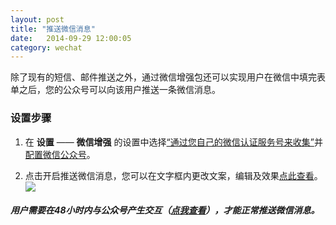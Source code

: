 ```yaml
---
layout: post
title: "推送微信消息"
date:   2014-09-29 12:00:05
category: wechat
---
```


除了现有的短信、邮件推送之外，通过微信增强包还可以实现用户在微信中填完表单之后，您的公众号可以向该用户推送一条微信消息。

### 设置步骤

1. 在 **设置** —— **微信增强** 的设置中选择[“通过您自己的微信认证服务号来收集”](wechat-personal-info.html#collect-by-yours)并[配置微信公众号](wechat-config.html)。

2. 点击开启推送微信消息，您可以在文字框内更改文案，编辑及效果[点此查看](customize.html#text-after)。
	![](http://jinshuju-help-pics.b0.upaiyun.com/images/wechat-push-1.png)

##### 用户需要在48小时内与公众号产生交互（[点我查看](http://mp.weixin.qq.com/wiki/index.php?title=%E5%8F%91%E9%80%81%E5%AE%A2%E6%9C%8D%E6%B6%88%E6%81%AF)），才能正常推送微信消息。

